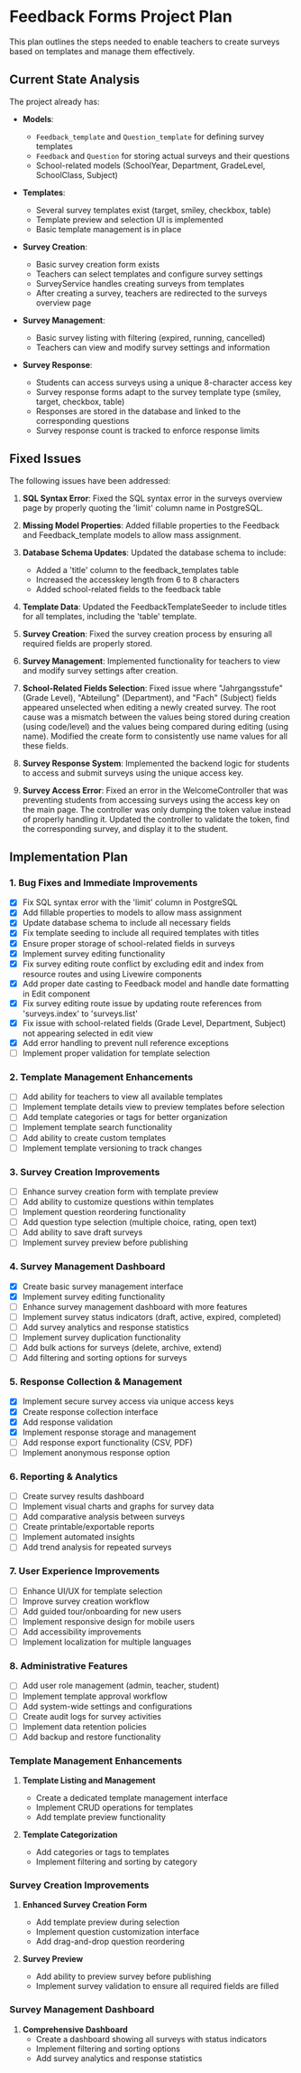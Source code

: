 # Feedback Forms Project Plan

This plan outlines the steps needed to enable teachers to create surveys based on templates and manage them effectively.

## Current State Analysis

The project already has:

- **Models**:
  - `Feedback_template` and `Question_template` for defining survey templates
  - `Feedback` and `Question` for storing actual surveys and their questions
  - School-related models (SchoolYear, Department, GradeLevel, SchoolClass, Subject)

- **Templates**:
  - Several survey templates exist (target, smiley, checkbox, table)
  - Template preview and selection UI is implemented
  - Basic template management is in place

- **Survey Creation**:
  - Basic survey creation form exists
  - Teachers can select templates and configure survey settings
  - SurveyService handles creating surveys from templates
  - After creating a survey, teachers are redirected to the surveys overview page

- **Survey Management**:
  - Basic survey listing with filtering (expired, running, cancelled)
  - Teachers can view and modify survey settings and information

- **Survey Response**:
  - Students can access surveys using a unique 8-character access key
  - Survey response forms adapt to the survey template type (smiley, target, checkbox, table)
  - Responses are stored in the database and linked to the corresponding questions
  - Survey response count is tracked to enforce response limits

## Fixed Issues

The following issues have been addressed:

1. **SQL Syntax Error**: Fixed the SQL syntax error in the surveys overview page by properly quoting the 'limit' column name in PostgreSQL.

2. **Missing Model Properties**: Added fillable properties to the Feedback and Feedback_template models to allow mass assignment.

3. **Database Schema Updates**: Updated the database schema to include:
   - Added a 'title' column to the feedback_templates table
   - Increased the accesskey length from 6 to 8 characters
   - Added school-related fields to the feedback table

4. **Template Data**: Updated the FeedbackTemplateSeeder to include titles for all templates, including the 'table' template.

5. **Survey Creation**: Fixed the survey creation process by ensuring all required fields are properly stored.

6. **Survey Management**: Implemented functionality for teachers to view and modify survey settings after creation.

7. **School-Related Fields Selection**: Fixed issue where "Jahrgangsstufe" (Grade Level), "Abteilung" (Department), and "Fach" (Subject) fields appeared unselected when editing a newly created survey. The root cause was a mismatch between the values being stored during creation (using code/level) and the values being compared during editing (using name). Modified the create form to consistently use name values for all these fields.

8. **Survey Response System**: Implemented the backend logic for students to access and submit surveys using the unique access key.

9. **Survey Access Error**: Fixed an error in the WelcomeController that was preventing students from accessing surveys using the access key on the main page. The controller was only dumping the token value instead of properly handling it. Updated the controller to validate the token, find the corresponding survey, and display it to the student.

## Implementation Plan

### 1. Bug Fixes and Immediate Improvements
- [x] Fix SQL syntax error with the 'limit' column in PostgreSQL
- [x] Add fillable properties to models to allow mass assignment
- [x] Update database schema to include all necessary fields
- [x] Fix template seeding to include all required templates with titles
- [x] Ensure proper storage of school-related fields in surveys
- [x] Implement survey editing functionality
- [x] Fix survey editing route conflict by excluding edit and index from resource routes and using Livewire components
- [x] Add proper date casting to Feedback model and handle date formatting in Edit component
- [x] Fix survey editing route issue by updating route references from 'surveys.index' to 'surveys.list'
- [x] Fix issue with school-related fields (Grade Level, Department, Subject) not appearing selected in edit view
- [x] Add error handling to prevent null reference exceptions
- [ ] Implement proper validation for template selection

### 2. Template Management Enhancements
- [ ] Add ability for teachers to view all available templates
- [ ] Implement template details view to preview templates before selection
- [ ] Add template categories or tags for better organization
- [ ] Implement template search functionality
- [ ] Add ability to create custom templates
- [ ] Implement template versioning to track changes

### 3. Survey Creation Improvements
- [ ] Enhance survey creation form with template preview
- [ ] Add ability to customize questions within templates
- [ ] Implement question reordering functionality
- [ ] Add question type selection (multiple choice, rating, open text)
- [ ] Add ability to save draft surveys
- [ ] Implement survey preview before publishing

### 4. Survey Management Dashboard
- [x] Create basic survey management interface
- [x] Implement survey editing functionality
- [ ] Enhance survey management dashboard with more features
- [ ] Implement survey status indicators (draft, active, expired, completed)
- [ ] Add survey analytics and response statistics
- [ ] Implement survey duplication functionality
- [ ] Add bulk actions for surveys (delete, archive, extend)
- [ ] Add filtering and sorting options for surveys

### 5. Response Collection & Management
- [x] Implement secure survey access via unique access keys
- [x] Create response collection interface
- [x] Add response validation
- [x] Implement response storage and management
- [ ] Add response export functionality (CSV, PDF)
- [ ] Implement anonymous response option

### 6. Reporting & Analytics
- [ ] Create survey results dashboard
- [ ] Implement visual charts and graphs for survey data
- [ ] Add comparative analysis between surveys
- [ ] Create printable/exportable reports
- [ ] Implement automated insights
- [ ] Add trend analysis for repeated surveys

### 7. User Experience Improvements
- [ ] Enhance UI/UX for template selection
- [ ] Improve survey creation workflow
- [ ] Add guided tour/onboarding for new users
- [ ] Implement responsive design for mobile users
- [ ] Add accessibility improvements
- [ ] Implement localization for multiple languages

### 8. Administrative Features
- [ ] Add user role management (admin, teacher, student)
- [ ] Implement template approval workflow
- [ ] Add system-wide settings and configurations
- [ ] Create audit logs for survey activities
- [ ] Implement data retention policies
- [ ] Add backup and restore functionality

### Template Management Enhancements

1. **Template Listing and Management**
   - Create a dedicated template management interface
   - Implement CRUD operations for templates
   - Add template preview functionality

2. **Template Categorization**
   - Add categories or tags to templates
   - Implement filtering and sorting by category

### Survey Creation Improvements

1. **Enhanced Survey Creation Form**
   - Add template preview during selection
   - Implement question customization interface
   - Add drag-and-drop question reordering

2. **Survey Preview**
   - Add ability to preview survey before publishing
   - Implement survey validation to ensure all required fields are filled

### Survey Management Dashboard

1. **Comprehensive Dashboard**
   - Create a dashboard showing all surveys with status indicators
   - Implement filtering and sorting options
   - Add survey analytics and response statistics
